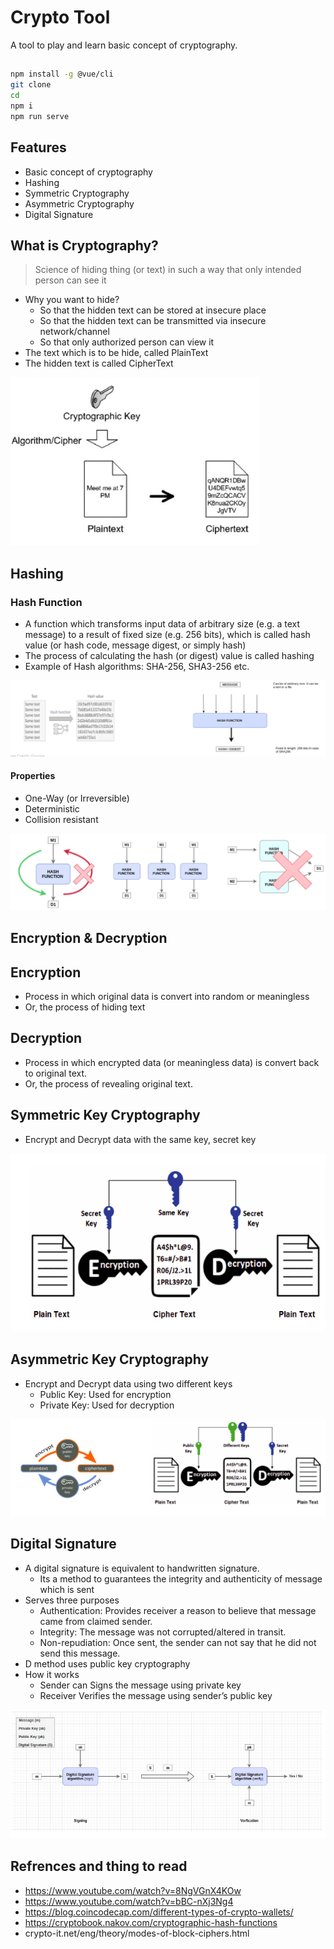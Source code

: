 # Crypto Tool

A tool to play and learn basic concept of cryptography.

## 

```bash
npm install -g @vue/cli
git clone 
cd 
npm i 
npm run serve
```

## Features

- Basic concept of cryptography
- Hashing
- Symmetric Cryptography
- Asymmetric Cryptography
- Digital Signature

## What is Cryptography?

> Science of hiding thing (or text) in such a way that only intended person can see it

- Why you want to hide?
    - So that the hidden text can be stored at insecure place
    - So that the hidden text can be transmitted via insecure network/channel
    - So that only authorized person can view it
- The text which is to be hide, called PlainText
- The hidden text is called CipherText

![img](public/images/cyrptography.png)

## Hashing

### Hash Function

- A function which transforms input data of arbitrary size (e.g. a text message) to a result of fixed size (e.g. 256 bits), which is called hash value (or hash code, message digest, or simply hash)
- The process of calculating the hash (or digest) value is called hashing
- Example of Hash algorithms: SHA-256, SHA3-256 etc.

![img](public/images/hash.png)

#### Properties

- One-Way (or Irreversible)
- Deterministic
- Collision resistant

![img](public/images/hash-prop.png)


## Encryption & Decryption

## Encryption

- Process in which original data is convert into random or meaningless
- Or, the process of hiding text

## Decryption

- Process in which encrypted data (or meaningless data) is convert back to original text.
- Or, the process of revealing original text.


## Symmetric Key Cryptography

- Encrypt and Decrypt data with the same key, secret key

![img](public/images/Screenshot-asymmetric.png)

## Asymmetric Key Cryptography

- Encrypt and Decrypt data using two different keys
    - Public Key: Used for encryption 
    - Private Key: Used for decryption

![img](public/images/Screenshot-symmetric.png)

## Digital Signature

- A digital signature is equivalent to handwritten signature.
    - Its a method to guarantees the integrity and authenticity of message which is sent
- Serves three purposes
    - Authentication: Provides receiver a reason to believe that message came from claimed sender.
    - Integrity: The message was not corrupted/altered in transit.
    - Non-repudiation: Once sent, the sender can not say that he did not send this message.
- D method uses public key cryptography
- How it works
    - Sender can Signs the message using private key
    - Receiver Verifies  the message using sender’s public key

![img](public/images/ds.png)


## Refrences and thing to read

- https://www.youtube.com/watch?v=8NgVGnX4KOw
- https://www.youtube.com/watch?v=bBC-nXj3Ng4
- https://blog.coincodecap.com/different-types-of-crypto-wallets/
- https://cryptobook.nakov.com/cryptographic-hash-functions
- crypto-it.net/eng/theory/modes-of-block-ciphers.html





